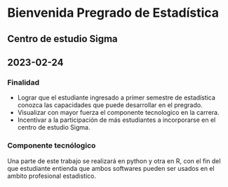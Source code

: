 # Bienvenida Pregrado de Estadística
## Centro de estudio Sigma
## 
## 2023-02-24
### Finalidad

- Lograr que el estudiante ingresado a primer semestre de estadística conozca las capacidades que puede desarrollar en el pregrado.
- Visualizar con mayor fuerza el componente tecnologico en la carrera.
- Incentivar a la participación de más estudiantes a incorporarse en el centro de estudio Sigma.

### Componente tecnólogico

Una parte de este trabajo se realizará en python y otra en R, con el fin del que estudiante entienda que ambos softwares pueden ser usados en el ambito profesional estadistico.

